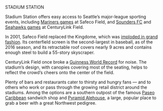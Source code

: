 STADIUM STATION
 
Stadium Station offers easy access to Seattle’s major-league sporting events, including [Mariners games](http://www.seattletimes.com/sports/mariners/) at Safeco Field, and [Sounders FC](http://www.seattletimes.com/sports/sounders/) and [Seahawks games](http://www.seattletimes.com/sports/seahawks/) at CenturyLink Field. 

In 2001, Safeco Field replaced the Kingdome, which was [imploded in grand fashion](http://old.seattletimes.com/special/kingdome/). Its centerfield screen is the second-largest in baseball, as of the 2016 season, and its retractable roof covers nearly 9 acres and contains enough steel to build a 55-story skyscraper.
 
CenturyLink Field once broke a [Guinness World Record](http://www.seattletimes.com/opinion/centurylinks-roar-may-cause-more-than-just-ringing-in-your-ears/) for noise. The stadium’s design, with canopies covering most of the seating, helps to reflect the crowd’s cheers onto the center of the field.
 
Plenty of bars and restaurants cater to thirsty and hungry fans — and to others who work or pass through the growing retail district around the stadiums. Among the options are a southern outpost of the famous [Paseo Caribbean](http://www.seattletimes.com/life/food-drink/paseo-2-opens-in-sodo-and-its-huge/) sandwich shop and [Pyramid Alehouse](http://www.pyramidbrew.com/alehouses/seattle/), a large, popular place to grab a beer with a great Northwest pedigree. 
